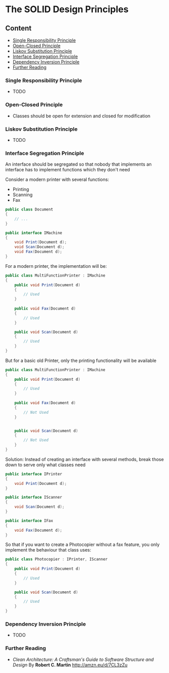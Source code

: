 # The SOLID Design Principles

## Content
- [Single Responsibility Principle](#single-responsibility-principle)
- [Open-Closed Principle](#open-closed-principle)
- [Liskov Substitution Principle](#liskov-substitution-principle)
- [Interface Segregation Principle](#interface-segregation-principle)
- [Dependency Inversion Principle](#dependency-inversion-principle)
- [Further Reading](#further-reading)

### Single Responsibility Principle
* TODO

### Open-Closed Principle
* Classes should be open for extension and closed for modification

### Liskov Substitution Principle
* TODO

### Interface Segregation Principle

An interface should be segregated so that nobody that implements an interface has to implement functions which they don't  need

Consider a modern printer with several functions:
* Printing
* Scanning
* Fax

```csharp
public class Document
{
	// ...
}

public interface IMachine
{
    void Print(Document d);
    void Scan(Document d);
    void Fax(Document d);
}
```

For a modern printer, the implementation will be:

```csharp
public class MultiFunctionPrinter : IMachine
{
    public void Print(Document d)
    {
		// Used
    }
    
	public void Fax(Document d)
    {
    	// Used
    }

    public void Scan(Document d)
    {
        // Used
    }
}
```

But for a basic old Printer, only the printing functionality will be available

```csharp
public class MultiFunctionPrinter : IMachine
{
    public void Print(Document d)
    {
        // Used
    }
    
	public void Fax(Document d)
    {
        // Not Used
    }


    public void Scan(Document d)
    {
        // Not Used
    }
}
```

Solution: Instead of creating an interface with several methods, break those down to serve only what classes need

```csharp
public interface IPrinter
{
    void Print(Document d);
}

public interface IScanner
{
    void Scan(Document d);
}

public interface IFax
{
    void Fax(Document d);
}
```

So that if you want to create a Photocopier without a fax feature, you only implement the behaviour that class uses:

```csharp
public class Photocopier : IPrinter, IScanner
{
    public void Print(Document d)
    {
        // Used
    }

    public void Scan(Document d)
    {
        // Used
    }
}
```

### Dependency Inversion Principle
* TODO

### Further Reading
* *Clean Architecture: A Craftsman's Guide to Software Structure and Design* By **Robert C. Martin** http://amzn.eu/d/7CL3zZu
